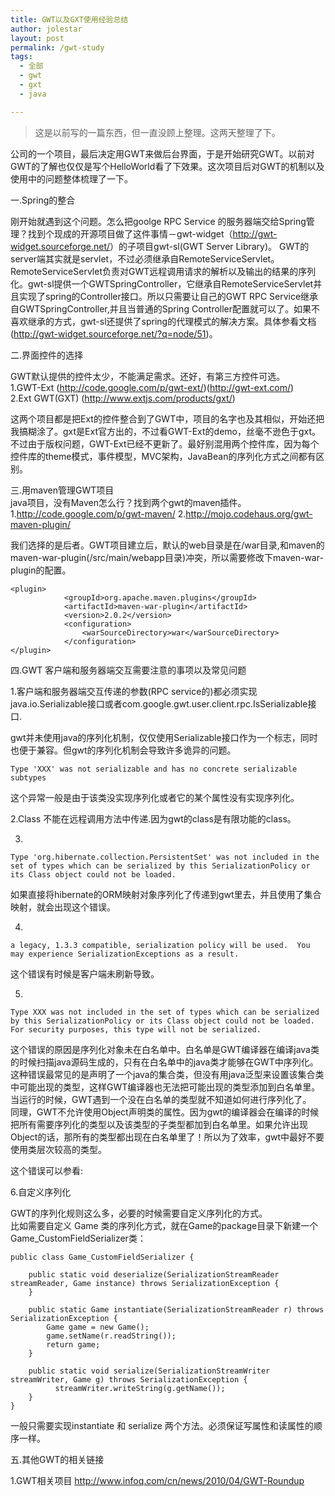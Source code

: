 ```yaml
---
title: GWT以及GXT使用经验总结
author: jolestar
layout: post
permalink: /gwt-study
tags:
  - 全部
  - gwt
  - gxt
  - java

---
```



> 这是以前写的一篇东西，但一直没顾上整理。这两天整理了下。

公司的一个项目，最后决定用GWT来做后台界面，于是开始研究GWT。以前对GWT的了解也仅仅是写个HelloWorld看了下效果。这次项目后对GWT的机制以及使用中的问题整体梳理了一下。

<!--more-->

一.Spring的整合

刚开始就遇到这个问题。怎么把goolge RPC Service 的服务器端交给Spring管理？找到个现成的开源项目做了这件事情－gwt-widget（<http://gwt-widget.sourceforge.net/>）的子项目gwt-sl(GWT Server Library)。 GWT的server端其实就是servlet，不过必须继承自RemoteServiceServlet。RemoteServiceServlet负责对GWT远程调用请求的解析以及输出的结果的序列化。gwt-sl提供一个GWTSpringController，它继承自RemoteServiceServlet并且实现了spring的Controller接口。所以只需要让自己的GWT RPC Service继承自GWTSpringController,并且当普通的Spring Controller配置就可以了。如果不喜欢继承的方式，gwt-sl还提供了spring的代理模式的解决方案。具体参看文档(<http://gwt-widget.sourceforge.net/?q=node/51>)。

二.界面控件的选择

GWT默认提供的控件太少，不能满足需求。还好，有第三方控件可选。  
1.GWT-Ext (<http://code.google.com/p/gwt-ext/>)(<http://gwt-ext.com/>)  
2.Ext GWT(GXT) (<http://www.extjs.com/products/gxt/>)

这两个项目都是把Ext的控件整合到了GWT中，项目的名字也及其相似，开始还把我搞糊涂了。gxt是Ext官方出的，不过看GWT-Ext的demo，丝毫不逊色于gxt。不过由于版权问题，GWT-Ext已经不更新了。最好别混用两个控件库，因为每个控件库的theme模式，事件模型，MVC架构，JavaBean的序列化方式之间都有区别。

三.用maven管理GWT项目  
java项目，没有Maven怎么行？找到两个gwt的maven插件。  
1.<http://code.google.com/p/gwt-maven/>
2.<http://mojo.codehaus.org/gwt-maven-plugin/>

我们选择的是后者。GWT项目建立后，默认的web目录是在/war目录,和maven的maven-war-plugin(/src/main/webapp目录)冲突，所以需要修改下maven-war-plugin的配置。

	<plugin>
                <groupId>org.apache.maven.plugins</groupId>
                <artifactId>maven-war-plugin</artifactId>
                <version>2.0.2</version>
                <configuration>
                    <warSourceDirectory>war</warSourceDirectory>
                </configuration>
	</plugin> 

四.GWT 客户端和服务器端交互需要注意的事项以及常见问题

1.客户端和服务器端交互传递的参数(RPC service的)都必须实现java.io.Serializable接口或者com.google.gwt.user.client.rpc.IsSerializable接口.

gwt并未使用java的序列化机制，仅仅使用Serializable接口作为一个标志，同时也便于兼容。但gwt的序列化机制会导致许多诡异的问题。

    Type 'XXX' was not serializable and has no concrete serializable subtypes

这个异常一般是由于该类没实现序列化或者它的某个属性没有实现序列化。

2.Class 不能在远程调用方法中传递.因为gwt的class是有限功能的class。

3.

    Type 'org.hibernate.collection.PersistentSet' was not included in the set of types which can be serialized by this SerializationPolicy or its Class object could not be loaded.

如果直接将hibernate的ORM映射对象序列化了传递到gwt里去，并且使用了集合映射，就会出现这个错误。

4.

    a legacy, 1.3.3 compatible, serialization policy will be used.  You may experience SerializationExceptions as a result.  

这个错误有时候是客户端未刷新导致。

5.

    Type XXX was not included in the set of types which can be serialized by this SerializationPolicy or its Class object could not be loaded. For security purposes, this type will not be serialized.
    

这个错误的原因是序列化对象未在白名单中。白名单是GWT编译器在编译java类的时候扫描java源码生成的，只有在白名单中的java类才能够在GWT中序列化。这种错误最常见的是声明了一个java的集合类，但没有用java泛型来设置该集合类中可能出现的类型，这样GWT编译器也无法把可能出现的类型添加到白名单里。当运行的时候，GWT遇到一个没在白名单的类型就不知道如何进行序列化了。  
同理，GWT不允许使用Object声明类的属性。因为gwt的编译器会在编译的时候把所有需要序列化的类型以及该类型的子类型都加到白名单里。如果允许出现Object的话，那所有的类型都出现在白名单里了！所以为了效率，gwt中最好不要使用类层次较高的类型。

这个错误可以参看:

6.自定义序列化

GWT的序列化规则这么多，必要的时候需要自定义序列化的方式。  
比如需要自定义 Game 类的序列化方式，就在Game的package目录下新建一个Game_CustomFieldSerializer类：

    public class Game_CustomFieldSerializer {
    
        public static void deserialize(SerializationStreamReader streamReader, Game instance) throws SerializationException {
        }
    
        public static Game instantiate(SerializationStreamReader r) throws SerializationException {
            Game game = new Game();
            game.setName(r.readString());
            return game;
        }
    
        public static void serialize(SerializationStreamWriter streamWriter, Game g) throws SerializationException {
              streamWriter.writeString(g.getName());
        }
    }

一般只需要实现instantiate 和 serialize 两个方法。必须保证写属性和读属性的顺序一样。

五.其他GWT的相关链接

1.GWT相关项目 <http://www.infoq.com/cn/news/2010/04/GWT-Roundup>
